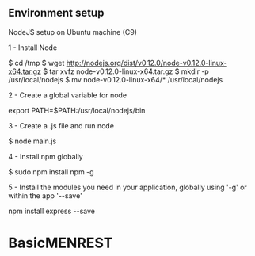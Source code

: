 ## Environment setup

NodeJS setup on Ubuntu machine (C9)

1 - Install Node

$ cd /tmp
$ wget http://nodejs.org/dist/v0.12.0/node-v0.12.0-linux-x64.tar.gz
$ tar xvfz node-v0.12.0-linux-x64.tar.gz
$ mkdir -p /usr/local/nodejs
$ mv node-v0.12.0-linux-x64/* /usr/local/nodejs


2 - Create a global variable for node

export PATH=$PATH:/usr/local/nodejs/bin


3 - Create a .js file and run node

$ node main.js


4 - Install npm globally

$ sudo npm install npm -g


5 - Install the modules you need in your application, globally using '-g' or within the app '--save'

npm install express --save


# BasicMENREST
